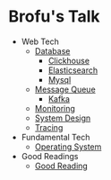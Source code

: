 # Brofu's Talk

- Web Tech
  - [Database](01-web_tech/database/database.md)
    * [Clickhouse](01-web_tech/database/clickhouse.md)
    * [Elasticsearch](01-web_tech/database/elasticsearch.md)
    * [Mysql](01-web_tech/database/mysql.md)
  - [Message Queue](01-web_tech/message_queue/message_queue.md)
    * [Kafka](01-web_tech/message_queue/kafka.md)
  - [Monitoring](01-web_tech/monitoring/monitoring.md)
  - [System Design](01-web_tech/system_design/system_design.md)
  - [Tracing](01-web_tech/tracing/tracing.md)
- Fundamental Tech
  - [Operating System](02-fundamental_tech/operating_system/operating_system.md)
- Good Readings
  * [Good Reading](03-good_readings/good_reading.md)
